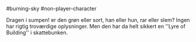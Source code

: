 #burning-sky #non-player-character

Dragen i sumpen! er den grøn eller sort, han eller hun, rar eller slem? Ingen har rigtig troværdige oplysninger. Men den har da helt sikkert en ''Lyre of Building'' i skattebunken.
